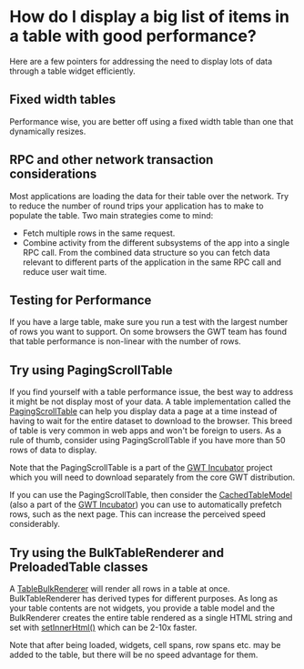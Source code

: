# How do I display a big list of items in a table with good performance? #
Here are a few pointers for addressing the need to display lots of data through a table widget efficiently.

## Fixed width tables ##
Performance wise, you are better off using a fixed width table than one that dynamically resizes.
<a href='Hidden comment: 
TBD - Emily what did you mean here?  (CSS width in pixels or em, not %?)
'></a>
## RPC and other network transaction considerations ##
Most applications are loading the data for their table over the network. Try to reduce the number of round trips your application has to make to populate the table. Two main strategies come to mind:
  * Fetch multiple rows in the same request.
  * Combine activity from the different subsystems of the app into a single RPC call. From the combined data structure so you can fetch data relevant to different parts of the application in the same RPC call and reduce user wait time.

## Testing for Performance ##
If you have a large table, make sure you run a test with the largest number of rows you want to support. On some browsers the GWT team has found that table performance is non-linear with the number of rows.

## Try using PagingScrollTable ##
If you find yourself with a table performance issue, the best way to address it might be not display most of your data. A table implementation called the [PagingScrollTable](http://code.google.com/p/google-web-toolkit-incubator/wiki/PagingScrollTable) can help you display data a page at a time instead of having to wait for the entire dataset to download to the browser. This breed of table is very common in web apps and won't be foreign to users. As a rule of thumb, consider using PagingScrollTable if you have more than 50 rows of data to display.

Note that the PagingScrollTable is a part of the [GWT Incubator](http://code.google.com/p/google-web-toolkit-incubator/) project which you will need to download separately from the core GWT distribution.

If you can use the PagingScrollTable, then consider the [CachedTableModel](http://code.google.com/p/google-web-toolkit-incubator/wiki/PagingScrollTable) (also a part of the [GWT Incubator](http://code.google.com/p/google-web-toolkit-incubator/)) you can use to automatically prefetch rows, such as the next page. This can increase the perceived speed considerably.

## Try using the BulkTableRenderer and PreloadedTable classes ##
A [TableBulkRenderer](http://code.google.com/p/google-web-toolkit-incubator/wiki/BulkTableRenderers) will render all rows in a table at once. BulkTableRenderer has derived types for different purposes. As long as your table contents are not widgets, you provide a table model and the BulkRenderer creates the entire table rendered as a single HTML string and set with [setInnerHtml()](http://google-web-toolkit.googlecode.com/svn/javadoc/1.5/com/google/gwt/dom/client/Element.html#setInnerHTML(java.lang.String)) which can be 2-10x faster.

Note that after being loaded, widgets, cell spans, row spans etc. may be added to the table, but there will be no speed advantage for them.
